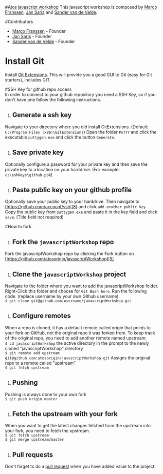 #[Atos javascript workshop][6]
This javascript workshop is composed by [Marco Franssen][1], [Jan Saris][2] and [Sander van de Velde][3].

#Contributors
* [Marco Franssen][1] - Founder
* [Jan Saris][2] - Founder
* [Sander van de Velde][3] - Founder

# Install Git<br />
Install [Git Extensions][7]. This will provide you a good GUI to Git (easy for Git starters), includes GIT. 

#SSH Key for github repo access<br />
In order to connect to your github repository you need a SSH Key, so if you don't have one follow the following instructions.
1. ## Generate a ssh key<br />
Navigate to your directory where you did install GitExtensions. (Default: `C:\Program Files (x86)\GitExtensions`)
Open the folder `PuTTY` and click the executable `puttygen.exe` and click the button `Generate`.

1. ## Save private key<br />
Optionally configure a password for your private key and then save the private key to a location on your harddrive. (For example: `c:\sshKeys\github.ppk`)

1. ## Paste public key on your github profile<br />
Optionally save your public key to your harddrive. Then navigate to [https://github.com/account/ssh][8] and click `add another public key`. Copy the public key from `puttygen.exe` and paste it in the key field and click `save`. (Title field not required)

#How to fork<br />
1. ## Fork the `javascriptWorkshop` repo<br />
Fork the javascriptWorkshop repo by clicking the Fork button on [https://github.com/atosorigin/javascriptWorkshop][5]<br />

1. ## Clone the `javascriptWorkshop` project<br />
Navigate to the folder where you want to add the javascriptWorkshop folder. Right-Click this folder and choose for `Git Bash here`.
Run the following code: (replace username by your own Github username)<br />
`$ git clone git@github.com:username/javascriptWorkshop.git`<br />

1. ## Configure remotes<br />
When a repo is cloned, it has a default remote called origin that points to your fork on GitHub, not the original repo it was forked from. To keep track of the original repo, you need to add another remote named upstream:<br />
`$ cd javascriptWorkshop` the active directory in the prompt to the newly cloned "javascriptWorkshop" directory<br />
`$ git remote add upstream git@github.com:atosorigin/javascriptWorkshop.git` Assigns the original repo to a remote called "upstream"<br />
`$ git fetch upstream`<br />

1. ## Pushing<br />
Pushing is always done to your own fork<br />
`$ git push origin master`<br />

1. ## Fetch the upstream with your fork<br />
When you want to get the latest changes fetched from the upstream into your fork, you need to fetch the upstream.<br />
`$ git fetch upstream`<br />
`$ git merge upstream/master`<br />

1. ## Pull requests<br />
Don't forget to do a [pull request][4] when you have added value to the project.<br />

[1]: https://github.com/marcofranssen "Marco Franssen's Github profile"
[2]: https://github.com/jansaris "Jan Saris's Github profile"
[3]: https://github.com/sandervandevelde "Sander van de Velde's Github profile"
[4]: http://github.com/guides/pull-requests "Pull request guide"
[5]: https://github.com/atosorigin/javascriptWorkshop "Atos javascriptWorkshop Repository"
[6]: http://www.atos.net/ "Atos Homepage"
[7]: http://code.google.com/p/gitextensions/ "Git Extensions"
[8]: https://github.com/account/ssh "Account Settings - SSH Public Keys"